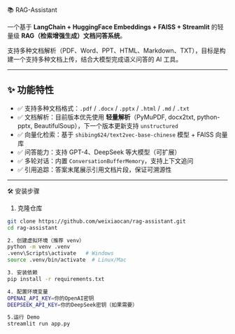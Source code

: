 📚 RAG-Assistant

一个基于 **LangChain + HuggingFace Embeddings + FAISS + Streamlit** 的轻量级 **RAG（检索增强生成）文档问答系统**。 

支持多种文档解析（PDF、Word、PPT、HTML、Markdown、TXT），目标是构建一个支持多种文档上传，结合大模型完成语义问答的 AI 工具。

---

## ✨ 功能特性
- ✅ 支持多种文档格式：`.pdf` / `.docx` / `.pptx` / `.html` / `.md` / `.txt`  
- ✅ 文档解析：目前版本优先使用 **轻量解析**（PyMuPDF, docx2txt, python-pptx, BeautifulSoup），下一个版本更新支持 `unstructured`  
- ✅ 向量化检索：基于 `shibing624/text2vec-base-chinese` 模型 + FAISS 向量库  
- ✅ 问答能力：支持 GPT-4、DeepSeek 等大模型（可扩展）  
- ✅ 多轮对话：内置 `ConversationBufferMemory`，支持上下文追问  
- ✅ 引用追踪：答案末尾展示引用文档片段，保证可溯源性  

---

🛠️ 安装步骤

1. 克隆仓库
```bash
git clone https://github.com/weixiaocan/rag-assistant.git
cd rag-assistant

2. 创建虚拟环境（推荐 venv）
python -m venv .venv
.venv\Scripts\activate   # Windows
source .venv/bin/activate  # Linux/Mac

3. 安装依赖
pip install -r requirements.txt

4. 配置环境变量
OPENAI_API_KEY=你的OpenAI密钥
DEEPSEEK_API_KEY=你的DeepSeek密钥（如果需要）

5.运行 Demo
streamlit run app.py

